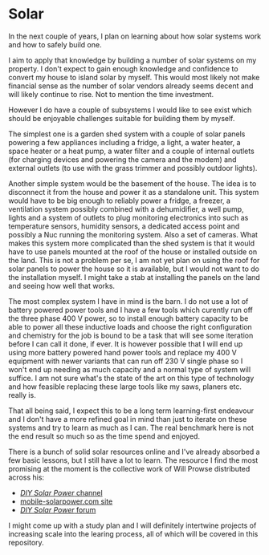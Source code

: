 # Solar

In the next couple of years, I plan on learning about how solar systems work and
how to safely build one.

I aim to apply that knowledge by building a number of solar systems on my
property.
I don't expect to gain enough knowledge and confidence to convert my house to
island solar by myself.
This would most likely not make financial sense as the number of solar vendors
already seems decent and will likely continue to rise.
Not to mention the time investment.

However I do have a couple of subsystems I would like to see exist which should
be enjoyable challenges suitable for building them by myself.

The simplest one is a garden shed system with a couple of solar panels powering
a few appliances including a fridge, a light, a water heater, a space heater or
a heat pump, a water filter and a couple of internal outlets (for charging
devices and powering the camera and the modem) and external outlets (to use with
the grass trimmer and possibly outdoor lights).

Another simple system would be the basement of the house.
The idea is to disconnect it from the house and power it as a standalone unit.
This system would have to be big enough to reliably power a fridge, a freezer,
a ventilation system possibly combined with a dehumidifier, a well pump, lights
and a system of outlets to plug monitoring electronics into such as temperature
sensors, humidity sensors, a dedicated access point and possibly a Nuc running
the monitoring system. Also a set of cameras.
What makes this system more complicated than the shed system is that it would
have to use panels mounted at the roof of the house or installed outside on the
land.
This is not a problem per se, I am not yet plan on using the roof for solar
panels to power the house so it is available, but I would not want to do the
installation myself.
I might take a stab at installing the panels on the land and seeing how well
that works.

The most complex system I have in mind is the barn. I do not use a lot of
battery powered power tools and I have a few tools which curently run off the
three phase 400 V power, so to install enough battery capacity to be able to
power all these inductive loads and choose the right configuration and chemistry
for the job is bound to be a task that will see some iteration before I can call
it done, if ever.
It is however possible that I will end up using more battery powered hand power
tools and replace my 400 V equipment with newer variants that can run off 230 V
single phase so I won't end up needing as much capacity and a normal type of
system will suffice.
I am not sure what's the state of the art on this type of technology and how
feasible replacing these large tools like my saws, planers etc. really is.

That all being said, I expect this to be a long term learning-first endeavour
and I don't have a more refined goal in mind than just to iterate on these
systems and try to learn as much as I can.
The real benchmark here is not the end result so much so as the time spend and
enjoyed.

There is a bunch of solid solar resources online and I've already absorbed a
few basic lessons, but I still have a lot to learn.
The resource I find the most promising at the moment is the collective work of
Will Prowse distributed across his:

- [*DIY Solar Power* channel](https://www.youtube.com/c/WillProwse)
- [mobile-solarpower.com site](https://www.mobile-solarpower.com)
- [*DIY Solar Power* forum](https://diysolarforum.com)

I might come up with a study plan and I will definitely intertwine projects of
increasing scale into the learing process, all of which will be covered in this
repository.
